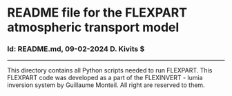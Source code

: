 # README file for the FLEXPART atmospheric transport model
### Id: README.md, 09-02-2024 D. Kivits $
---
This directory contains all Python scripts needed to run FLEXPART. This FLEXPART code was developed as a part of the FLEXINVERT - lumia inversion system by Guillaume Monteil. All right are reserved to them.

